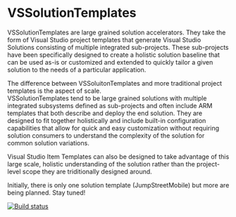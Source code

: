 # VSSolutionTemplates
VSSolutionTemplates are large grained solution accelerators.  They take the form of Visual Studio project templates that generate Visual Studio Solutions consisting of multiple integrated sub-projects.  These sub-projects have been
specifically designed to create a holistic solution baseline that can be used as-is or customized and extended to
quickly tailor a given solution to the needs of a particular application.  

The difference between VSSoluitonTemplates and more traditional project templates is the aspect of scale.  
VSSolutionTemplates tend to be large grained solutions with multiple integrated subsystems defined as sub-projects 
and often include ARM templates that both describe and deploy the end solution.  They are designed to fit together
holistically and include built-in configuration capabilities that allow for quick and easy customization without
requiring solution consumers to understand the complexity of the solution for common solution variations.  

Visual Studio Item Templates can also be designed to take advantage of this large scale, holistic understanding of 
the solution rather than the project-level scope they are triditionally designed around.

Initially, there is only one solution template (JumpStreetMobile) but more are being planned.  Stay tuned!

[![Build status](https://ci.appveyor.com/api/projects/status/hjjcd8lj82oeofjs?svg=true)](https://ci.appveyor.com/project/sayedihashimi/vssolutiontemplates)
